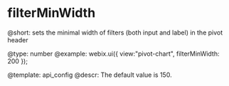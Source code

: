 filterMinWidth
=============


@short:
	sets the minimal width of filters (both input and label) in the pivot header 

@type: number
@example:
webix.ui({
	view:"pivot-chart",
    filterMinWidth: 200
});

@template:	api_config
@descr:
The default value is 150.

